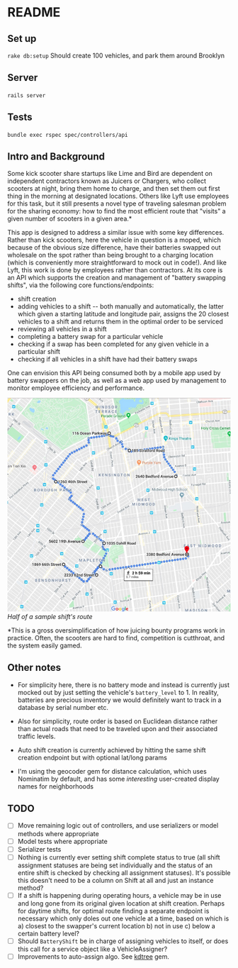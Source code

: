# README

## Set up
`rake db:setup` Should create 100 vehicles, and park them around Brooklyn

## Server

`rails server`

## Tests

`bundle exec rspec spec/controllers/api`

## Intro and Background
Some kick scooter share startups like Lime and Bird are dependent on independent contractors
known as Juicers or Chargers, who collect scooters at night, bring them home to
charge, and then set them out first thing in the morning at designated
locations. Others like Lyft use employees for this task, but it still presents a
novel type of traveling salesman problem for the sharing economy: how to find
the most efficient route that "visits" a given number of scooters in a given area.\*

This app is designed to address a similar issue with some key differences.
Rather than kick scooters, here the vehicle in question is a moped, which because of
the obvious size difference, have their batteries swapped out wholesale on the
spot rather than being brought to a charging location (which is conveniently
more straightforward to mock out in code!). And like Lyft, this work
is done by employees rather than contractors. At its core is an API which
supports the creation and management of "battery swapping shifts", via the
following core functions/endpoints:

* shift creation
* adding vehicles to a shift -- both manually and automatically, the latter which given a
starting latitude and longitude pair, assigns the 20 closest vehicles to a shift and
returns them in the optimal order to be serviced
* reviewing all vehicles in a shift
* completing a battery swap for a particular vehicle
* checking if a swap has been completed for any given vehicle in a particular shift
* checking if all vehicles in a shift have had their battery
swaps

One can envision this API being consumed both by a mobile app used by
battery swappers on the job, as well as a web app used by management to monitor
employee efficiency and performance.

![Half of a sample shift's route](https://github.com/sarahduve/juice_on_wheels/blob/master/route.jpg?raw=true)  
_Half of a sample shift's route_

\*This is a gross oversimplification of how juicing bounty programs
  work in practice. Often, the scooters are hard to find, competition is
  cutthroat, and the system easily gamed.

## Other notes
* For simplicity here, there is no battery mode and instead is currently just mocked out by just setting the
vehicle's `battery_level` to 1. In reality, batteries are precious inventory we
would definitely want to track in a database by serial number etc.

* Also for simplicity, route order is based on Euclidean distance rather than
  actual roads that need to be traveled upon and their associated traffic
  levels.

* Auto shift creation is currently achieved by hitting the same shift creation endpoint
  but with optional lat/long params

* I'm using the geocoder gem for distance calculation, which uses Nominatim by
  default, and has some _interesting_ user-created display names for neighborhoods

## TODO
- [ ] Move remaining logic out of controllers, and use serializers or model
  methods where appropriate
- [ ] Model tests where appropriate
- [ ] Serializer tests
- [ ] Nothing is currently ever setting shift complete status to true (all shift
  assignment statuses are being set individually and the status of an entire shift is
  checked by checking all assignment statuses). It's possible this doesn't need to
  be a column on Shift at all and just an instance method?
- [ ] If a shift is happening during operating hours, a vehicle may be in use
  and long gone from its original given location at shift creation. Perhaps for
  daytime shifts, for optimal route finding a separate endpoint is necessary which only doles out one
  vehicle at a time, based on which is a) closest to the swapper's current
  location b) not in use c) below a certain battery level?
- [ ] Should `BatteryShift` be in charge of assigning vehicles to itself, or
  does this call for a service object like a VehicleAssigner?
- [ ] Improvements to auto-assign algo. See [kdtree](https://github.com/gurgeous/kdtree) gem. 

